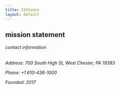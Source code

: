 ```yaml
---
title: 215teens
layout: default
---
```


<h2 id="mission"> mission statement</h2>










<h6>contact information</h6>
<h6>
<p>Address: 700 South High St, West Chester, PA 19383</p>
<p>Phone: +1 610-436-1000</p>
<p>Founded: 2017</p>
</h6>
